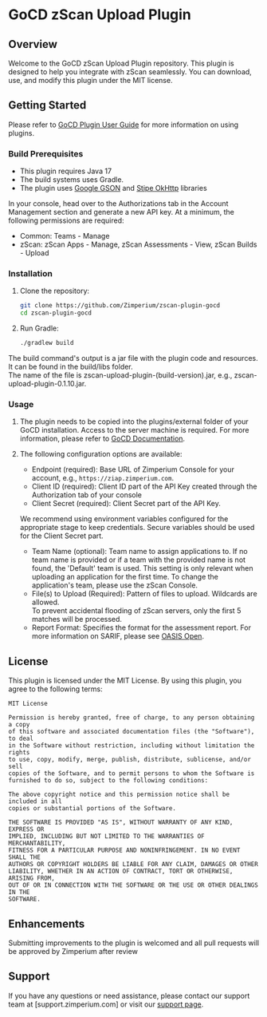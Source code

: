 # GoCD zScan Upload Plugin

## Overview

Welcome to the GoCD zScan Upload Plugin repository. This plugin is designed to help you integrate with zScan seamlessly. You can download, use, and modify this plugin under the MIT license.

## Getting Started

Please refer to [GoCD Plugin User Guide](https://docs.gocd.org/current/extension_points/plugin_user_guide.html) for more information on using plugins.

### Build Prerequisites

- This plugin requires Java 17
- The build systems uses Gradle.
- The plugin uses [Google GSON](https://github.com/google/gson) and [Stipe OkHttp](https://square.github.io/okhttp/) libraries

In your console, head over to the Authorizations tab in the Account Management section and generate a new API key. At a minimum, the following permissions are required:

- Common: Teams - Manage
- zScan: zScan Apps - Manage, zScan Assessments - View, zScan Builds - Upload

### Installation

1. Clone the repository:

   ```bash
   git clone https://github.com/Zimperium/zscan-plugin-gocd
   cd zscan-plugin-gocd
   ```

2. Run Gradle:

   ```bash
   ./gradlew build
   ```

The build command's output is a jar file with the plugin code and resources.  It can be found in the build/libs folder.  
The name of the file is zscan-upload-plugin-(build-version).jar, e.g., zscan-upload-plugin-0.1.10.jar.

### Usage

1. The plugin needs to be copied into the plugins/external folder of your GoCD installation.  Access to the server machine is required.
   For more information, please refer to [GoCD Documentation](https://docs.gocd.org/current/extension_points/plugin_user_guide.html).
2. The following configuration options are available:
   - Endpoint (required): Base URL of Zimperium Console for your account, e.g., `https://ziap.zimperium.com`.
   - Client ID (required): Client ID part of the API Key created through the Authorization tab of your console
   - Client Secret (required): Client Secret part of the API Key.

   We recommend using environment variables configured for the appropriate stage to keep credentials.
   Secure variables should be used for the Client Secret part.

   - Team Name (optional): Team name to assign applications to. If no team name is provided or if a team with the provided name is not found,
     the 'Default' team is used. This setting is only relevant when uploading an application for the first time.
     To change the application's team, please use the zScan Console.
   - File(s) to Upload (Required): Pattern of files to upload.  Wildcards are allowed.  
     To prevent accidental flooding of zScan servers, only the first 5 matches will be processed.
   - Report Format: Specifies the format for the assessment report. For more information on SARIF, please see [OASIS Open](https://docs.oasis-open.org/sarif/sarif/v2.1.0/sarif-v2.1.0.html).

## License

This plugin is licensed under the MIT License. By using this plugin, you agree to the following terms:

```text
MIT License

Permission is hereby granted, free of charge, to any person obtaining a copy
of this software and associated documentation files (the "Software"), to deal
in the Software without restriction, including without limitation the rights
to use, copy, modify, merge, publish, distribute, sublicense, and/or sell
copies of the Software, and to permit persons to whom the Software is
furnished to do so, subject to the following conditions:

The above copyright notice and this permission notice shall be included in all
copies or substantial portions of the Software.

THE SOFTWARE IS PROVIDED "AS IS", WITHOUT WARRANTY OF ANY KIND, EXPRESS OR
IMPLIED, INCLUDING BUT NOT LIMITED TO THE WARRANTIES OF MERCHANTABILITY,
FITNESS FOR A PARTICULAR PURPOSE AND NONINFRINGEMENT. IN NO EVENT SHALL THE
AUTHORS OR COPYRIGHT HOLDERS BE LIABLE FOR ANY CLAIM, DAMAGES OR OTHER
LIABILITY, WHETHER IN AN ACTION OF CONTRACT, TORT OR OTHERWISE, ARISING FROM,
OUT OF OR IN CONNECTION WITH THE SOFTWARE OR THE USE OR OTHER DEALINGS IN THE
SOFTWARE.
```

## Enhancements

Submitting improvements to the plugin is welcomed and all pull requests will be approved by Zimperium after review

## Support

If you have any questions or need assistance, please contact our support team at [support.zimperium.com] or visit our [support page](support.zimperium.com).
